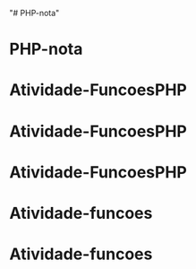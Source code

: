 "# PHP-nota" 
# PHP-nota
# Atividade-FuncoesPHP
# Atividade-FuncoesPHP
# Atividade-FuncoesPHP
# Atividade-funcoes
# Atividade-funcoes
